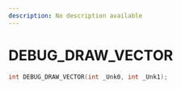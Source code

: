 ```yaml
---
description: No description available 
---
```


# DEBUG_DRAW_VECTOR

```cpp
int DEBUG_DRAW_VECTOR(int _Unk0, int _Unk1);
```